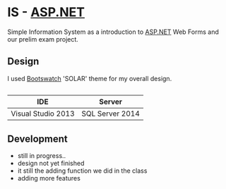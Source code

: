 # IS - [ASP.NET](https://www.asp.net)
Simple Information System as a introduction to [ASP.NET](https://www.asp.net) Web Forms and our prelim exam project.

## Design
I used [Bootswatch](https://bootswatch.com/) 'SOLAR' theme for my overall design.

##
IDE|Server
--------------------- | ----------------------------
 Visual Studio 2013   | SQL Server 2014


## Development
- still in progress..
- design not yet finished
- it still the adding function we did in the class
- adding more features


